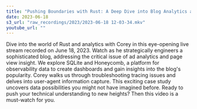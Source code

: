 ```yaml
---
title: "Pushing Boundaries with Rust: A Deep Dive into Blog Analytics and Observability | Coreyja Live Stream"
date: 2023-06-18
s3_url: "raw_recordings/2023/2023-06-18 12-03-34.mkv"
youtube_url: ""
---
```



Dive into the world of Rust and analytics with Corey in this eye-opening live stream recorded on June 18, 2023. Watch as he strategically engineers a sophisticated blog, addressing the critical issue of ad analytics and page view insight. We explore SQLite and Honeycomb, a platform for observability data to create dashboards and gain insights into the blog's popularity. Corey walks us through troubleshooting tracing issues and delves into user-agent information capture. This exciting case study uncovers data possibilities you might not have imagined before. Ready to push your technical understanding to new heights? Then this video is a must-watch for you.

